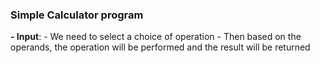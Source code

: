 ### Simple Calculator program
**- Input**:
     - We need to select a choice of operation
     - Then based on the operands, the operation will be performed and the result will be returned
